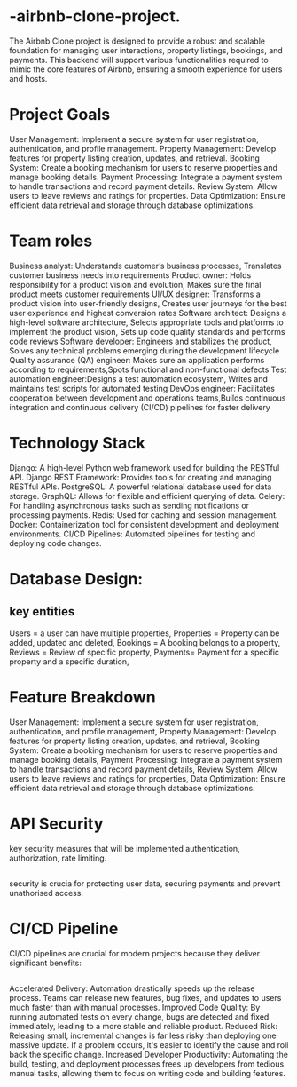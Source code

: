 # -airbnb-clone-project.

The Airbnb Clone project is designed to provide a robust and scalable foundation for managing user interactions, property listings, bookings, and payments. This backend will support various functionalities required to mimic the core features of Airbnb, ensuring a smooth experience for users and hosts.

# Project Goals
User Management: Implement a secure system for user registration, authentication, and profile management.
Property Management: Develop features for property listing creation, updates, and retrieval.
Booking System: Create a booking mechanism for users to reserve properties and manage booking details.
Payment Processing: Integrate a payment system to handle transactions and record payment details.
Review System: Allow users to leave reviews and ratings for properties.
Data Optimization: Ensure efficient data retrieval and storage through database optimizations.

# Team roles
Business analyst: Understands customer’s business processes, Translates customer business needs into requirements
Product owner: Holds responsibility for a product vision and evolution, Makes sure the final product meets customer requirements
UI/UX designer: Transforms a product vision into user-friendly designs, Creates user journeys for the best user experience and highest conversion rates
Software architect: Designs a high-level software architecture, Selects appropriate tools and platforms to implement the product vision, Sets up code quality standards and performs code reviews
Software developer: Engineers and stabilizes the product, Solves any technical problems emerging during the development lifecycle
Quality assurance (QA) engineer: Makes sure an application performs according to requirements,Spots functional and non-functional defects
Test automation engineer:Designs a test automation ecosystem, Writes and maintains test scripts for automated testing
DevOps engineer: Facilitates cooperation between development and operations teams,Builds continuous integration and continuous delivery (CI/CD) pipelines for faster delivery

# Technology Stack
Django: A high-level Python web framework used for building the RESTful API.
Django REST Framework: Provides tools for creating and managing RESTful APIs.
PostgreSQL: A powerful relational database used for data storage.
GraphQL: Allows for flexible and efficient querying of data.
Celery: For handling asynchronous tasks such as sending notifications or processing payments.
Redis: Used for caching and session management.
Docker: Containerization tool for consistent development and deployment environments.
CI/CD Pipelines: Automated pipelines for testing and deploying code changes.

# Database Design: 
 ## key entities
 Users = a user can have multiple properties,
 Properties = Property can be added, updated and deleted,
 Bookings = A booking belongs to a property,
 Reviews = Review of specific property, 
 Payments= Payment for a specific property and a specific duration,

 # Feature Breakdown
User Management: Implement a secure system for user registration, authentication, and profile management,
Property Management: Develop features for property listing creation, updates, and retrieval, 
Booking System: Create a booking mechanism for users to reserve properties and manage booking details,
Payment Processing: Integrate a payment system to handle transactions and record payment details, 
Review System: Allow users to leave reviews and ratings for properties, 
Data Optimization: Ensure efficient data retrieval and storage through database optimizations.

# API Security
 key security measures that will be implemented authentication, authorization, rate limiting.
 ## 
security is crucia for protecting user data, securing payments and prevent unathorised access.

# CI/CD Pipeline
CI/CD pipelines are crucial for modern projects because they deliver significant benefits:
## 

Accelerated Delivery: Automation drastically speeds up the release process. Teams can release new features, bug fixes, and updates to users much faster than with manual processes.
Improved Code Quality: By running automated tests on every change, bugs are detected and fixed immediately, leading to a more stable and reliable product.
Reduced Risk: Releasing small, incremental changes is far less risky than deploying one massive update. If a problem occurs, it's easier to identify the cause and roll back the specific change.
Increased Developer Productivity: Automating the build, testing, and deployment processes frees up developers from tedious manual tasks, allowing them to focus on writing code and building features.
